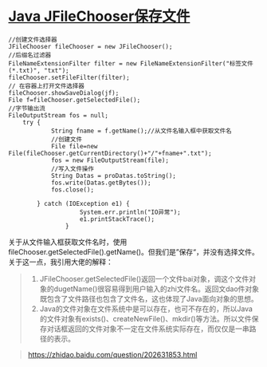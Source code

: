 # [Java JFileChooser保存文件](https://github.com/Smileye-v/gitblog/issues/11)

```
//创建文件选择器
JFileChooser fileChooser = new JFileChooser();
//后缀名过滤器
FileNameExtensionFilter filter = new FileNameExtensionFilter("标签文件(*.txt)", "txt");
fileChooser.setFileFilter(filter);
// 在容器上打开文件选择器	
fileChooser.showSaveDialog(jf);
File f=fileChooser.getSelectedFile();
//字节输出流
FileOutputStream fos = null;
	try {
			String fname = f.getName();//从文件名输入框中获取文件名
			//创建文件
			File file=new File(fileChooser.getCurrentDirectory()+"/"+fname+".txt");
			fos = new FileOutputStream(file);
			//写入文件操作
			String Datas = proDatas.toString();
			fos.write(Datas.getBytes());
			fos.close();

		} catch (IOException e1) {
					System.err.println("IO异常");
					e1.printStackTrace();
				}

```
关于从文件输入框获取文件名时，使用fileChooser.getSelectedFile().getName()。但我们是”保存“，并没有选择文件。关于这一点，我引用大佬的解释：
> 1. JFileChooser.getSelectedFile()返回一个文件bai对象，调这个文件对象的dugetName()很容易得到用户输入的zhi文件名。返回文dao件对象既包含了文件路径也包含了文件名，这也体现了Java面向对象的思想。
> 2. Java的文件对象在文件系统中是可以存在，也可不存在的，所以Java的文件对象有exists()、createNewFile()、mkdir()等方法。所以文件保存对话框返回的文件对象不一定在文件系统实际存在，而仅仅是一串路径的表示。

> https://zhidao.baidu.com/question/202631853.html